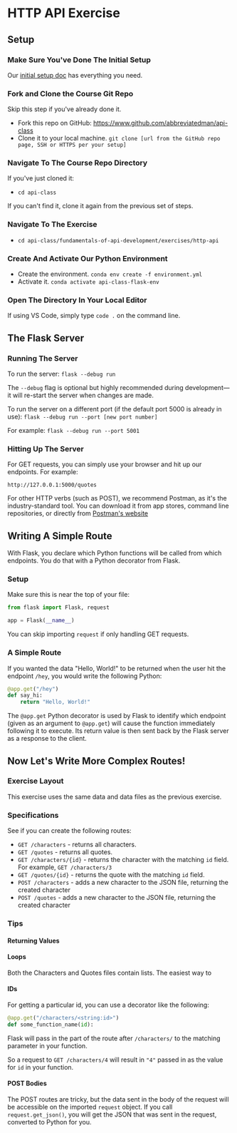 # HTTP API Exercise

## Setup

### Make Sure You've Done The Initial Setup

Our [initial setup doc](../../../computer-setup/readme.md) has everything you need.

### Fork and Clone the Course Git Repo

Skip this step if you've already done it.

- Fork this repo on GitHub: https://www.github.com/abbreviatedman/api-class
- Clone it to your local machine. `git clone [url from the GitHub repo page, SSH or HTTPS per your setup]`

### Navigate To The Course Repo Directory

If you've just cloned it:

- `cd api-class`

If you can't find it, clone it again from the previous set of steps.

### Navigate To The Exercise

- `cd api-class/fundamentals-of-api-development/exercises/http-api`

### Create And Activate Our Python Environment

- Create the environment. `conda env create -f environment.yml`
- Activate it. `conda activate api-class-flask-env`

### Open The Directory In Your Local Editor

If using VS Code, simply type `code .` on the command line.

## The Flask Server


### Running The Server

To run the server: `flask --debug run`

The `--debug` flag is optional but highly recommended during development—it will re-start the server when changes are made.

To run the server on a different port (if the default port 5000 is already in use): `flask --debug run --port [new port number]`

For example: `flask --debug run --port 5001`

### Hitting Up The Server

For GET requests, you can simply use your browser and hit up our endpoints. For example:

`http://127.0.0.1:5000/quotes`

For other HTTP verbs (such as POST), we recommend Postman, as it's the industry-standard tool. You can download it from app stores, command line repositories, or directly from [Postman's website](https://www.postman.com/downloads)

## Writing A Simple Route

With Flask, you declare which Python functions will be called from which endpoints. You do that with a Python decorator from Flask.

### Setup

Make sure this is near the top of your file:

```python
from flask import Flask, request

app = Flask(__name__)
```

You can skip importing `request` if only handling GET requests.

### A Simple Route

If you wanted the data "Hello, World!" to be returned when the user hit the endpoint `/hey`, you would write the following Python:

```python
@app.get("/hey")
def say_hi:
    return "Hello, World!"
```

The `@app.get` Python decorator is used by Flask to identify which endpoint (given as an argument to `@app.get`) will cause the function immediately following it to execute. Its return value is then sent back by the Flask server as a response to the client.

## Now Let's Write More Complex Routes!

### Exercise Layout

This exercise uses the same data and data files as the previous exercise.

### Specifications

See if you can create the following routes:

- `GET /characters` - returns all characters.
- `GET /quotes` - returns all quotes.
- `GET /characters/{id}` - returns the character with the matching `id` field. For example, `GET /characters/3`
- `GET /quotes/{id}` - returns the quote with the matching `id` field.
- `POST /characters` - adds a new character to the JSON file, returning the created character
- `POST /quotes` - adds a new character to the JSON file, returning the created character

### Tips

#### Returning Values

#### Loops

Both the Characters and Quotes files contain lists. The easiest way to 
#### IDs

For getting a particular id, you can use a decorator like the following:

```python
@app.get("/characters/<string:id>")
def some_function_name(id):
```

Flask will pass in the part of the route after `/characters/` to the matching parameter in your function.

So a request to `GET /characters/4` will result in `"4"` passed in as the value for `id` in your function.
 
#### POST Bodies

The POST routes are tricky, but the data sent in the body of the request will be accessible on the imported `request` object. If you call `request.get_json()`, you will get the JSON that was sent in the request, converted to Python for you.

